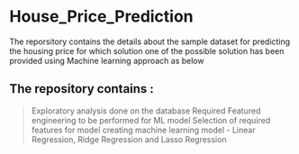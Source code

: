 # House_Price_Prediction

The reporsitory contains the details about the sample dataset for predicting the housing price for which solution one of the possible solution has been provided using Machine learning approach as below 

## The repository contains :

> Exploratory analysis done on the database
> Required Featured engineering to be performed for ML model
> Selection of required features for model
> creating machine learning model - Linear Regression, Ridge Regression and Lasso Regression
